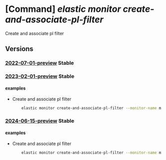 # [Command] _elastic monitor create-and-associate-pl-filter_

Create and associate pl filter

## Versions

### [2022-07-01-preview](/Resources/mgmt-plane/L3N1YnNjcmlwdGlvbnMve30vcmVzb3VyY2Vncm91cHMve30vcHJvdmlkZXJzL21pY3Jvc29mdC5lbGFzdGljL21vbml0b3JzL3t9L2NyZWF0ZWFuZGFzc29jaWF0ZXBsZmlsdGVy/2022-07-01-preview.xml) **Stable**

<!-- mgmt-plane /subscriptions/{}/resourcegroups/{}/providers/microsoft.elastic/monitors/{}/createandassociateplfilter 2022-07-01-preview -->

### [2023-02-01-preview](/Resources/mgmt-plane/L3N1YnNjcmlwdGlvbnMve30vcmVzb3VyY2Vncm91cHMve30vcHJvdmlkZXJzL21pY3Jvc29mdC5lbGFzdGljL21vbml0b3JzL3t9L2NyZWF0ZWFuZGFzc29jaWF0ZXBsZmlsdGVy/2023-02-01-preview.xml) **Stable**

<!-- mgmt-plane /subscriptions/{}/resourcegroups/{}/providers/microsoft.elastic/monitors/{}/createandassociateplfilter 2023-02-01-preview -->

#### examples

- Create and associate pl filter
    ```bash
        elastic monitor create-and-associate-pl-filter --monitor-name monitor -g rg --name name
    ```

### [2024-06-15-preview](/Resources/mgmt-plane/L3N1YnNjcmlwdGlvbnMve30vcmVzb3VyY2Vncm91cHMve30vcHJvdmlkZXJzL21pY3Jvc29mdC5lbGFzdGljL21vbml0b3JzL3t9L2NyZWF0ZWFuZGFzc29jaWF0ZXBsZmlsdGVy/2024-06-15-preview.xml) **Stable**

<!-- mgmt-plane /subscriptions/{}/resourcegroups/{}/providers/microsoft.elastic/monitors/{}/createandassociateplfilter 2024-06-15-preview -->

#### examples

- Create and associate pl filter
    ```bash
        elastic monitor create-and-associate-pl-filter --monitor-name monitor -g rg --name name
    ```
